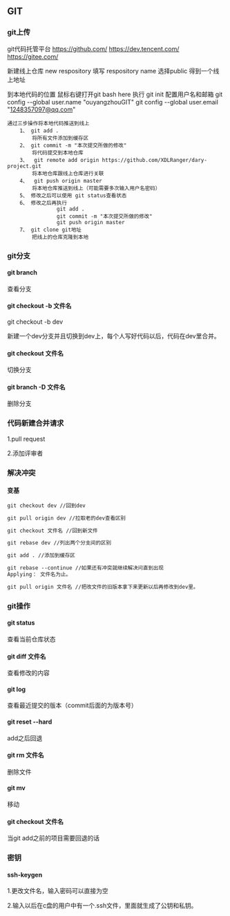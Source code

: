 ## GIT

### git上传

git代码托管平台
	https://github.com/
	https://dev.tencent.com/
	https://gitee.com/

新建线上仓库
	new respository
	填写 respository name
	选择public
	得到一个线上地址

到本地代码的位置
	鼠标右键打开git bash here
	执行 git init
	配置用户名和邮箱
		git config --global user.name "ouyangzhouGIT"
		git config --global user.email "1248357097@qq.com"

	通过三步操作将本地代码推送到线上
		1、 git add .  
		 	将所有文件添加到缓存区
		2、 git commit -m "本次提交所做的修改"  
		 	将代码提交到本地仓库
		3、  git remote add origin https://github.com/XDLRanger/dary-project.git
			将本地仓库跟线上仓库进行关联
		4、  git push origin master
			将本地仓库推送到线上（可能需要多次输入用户名密码）
		5、 修改之后可以使用 git status查看状态
		6、 修改之后再执行
					git add .  
					git commit -m "本次提交所做的修改"  
					git push origin master
		7、 git clone git地址
		    把线上的仓库克隆到本地
### git分支

#### git branch

查看分支

#### git checkout -b 文件名

git checkout -b dev

新建一个dev分支并且切换到dev上，每个人写好代码以后，代码在dev里合并。

#### git checkout 文件名

切换分支

#### git branch -D 文件名

删除分支

### 代码新建合并请求

1.pull request

2.添加评审者

### 解决冲突

#### 变基

```html
git checkout dev //回到dev
```

```html
git pull origin dev //拉取老的dev查看区别
```

```html
git checkout 文件名 //回到新文件
```

```html
git rebase dev //列出两个分支间的区别
```

```html
git add . //添加到缓存区
```

```html
git rebase --continue //如果还有冲突就继续解决问直到出现
Applying： 文件名为止。
```

````html
git pull origin 文件名 //把改文件的旧版本拿下来更新以后再修改到dev里。
````

### git操作

#### git status

查看当前仓库状态

#### git diff 文件名 

查看修改的内容

#### git log 

查看最近提交的版本（commit后面的为版本号）

#### git reset --hard

add之后回退

#### git rm 文件名

删除文件

#### git mv 

移动

#### git checkout 文件名

当git add之前的项目需要回退的话

### 密钥

#### ssh-keygen

1.更改文件名，输入密码可以直接为空

2.输入以后在c盘的用户中有一个.ssh文件，里面就生成了公钥和私钥。

